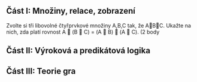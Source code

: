 ## Část I: Množiny, relace, zobrazení
Zvolte si tři libovolné čtyřprvkové množiny A,B,C tak, že ABC. Ukažte na nich, zda platí
rovnost A  (B  C) = (A  B)  (A  C). (2 body
## Část II: Výroková a predikátová logika
## Část III: Teorie gra